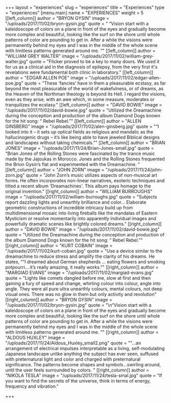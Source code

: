 +++
layout = "experiences"
slug = "experiences"
title = "Experiences"
type = "experiences"
[menu.main]
name = "EXPERIENCES"
weight = 5
[[left_column]]
author = "BRYON GYSIN"
image = "/uploads/2017/11/02/bryon-gysin.jpg"
quote = " “Vision start with a kaleidoscope of colors on a plane in front of the eyes and gradually become more complex and beautiful, looking like the surf on the shore until whole patterns of color are pounding to get in. After a while the visions were permanently behind my eyes and I was in the middle of the whole scene with limitless patterns generated around me. ”"
[[left_column]]
author = "WILLIAM GREY WALTER"
image = "/uploads/2017/11/02/william-grey-walter.jpg"
quote = "Flicker proved to be a key to many doors. We used it for us as a clinical aid in the diagnosis of epilepsy, from the very first it's revelations were fundamental both clinic in laboratory."
[[left_column]]
author = "EDGAR ALLEN POE"
image = "/uploads/2017/11/02/edgar-allen-poe.jpg"
quote = "These ‘fancies’ have in them a pleasurable ecstasy, as far beyond the most pleasurable of the world of wakefulness, or of dreams, as the Heaven of the Northman theology is beyond its Hell. I regard the visions, even as they arise, with an awe which, in some measure, moderates or tranquilizes the ecstasy."
[[left_column]]
author = "DAVID BOWIE"
image = "/uploads/2017/11/02/david-bowie.jpg"
quote = "Utilized the Dreamachine during the conception and production of the album Diamond Dogs known for the hit song: “ Rebel Rebel.”"
[[left_column]]
author = "ALLEN GINSBERG"
image = "/uploads/2017/11/02/alen-ginsberg.jpg"
quote = "“I looked into it – it sets up optical fields as religious and mandalic as the hallucinogenic drugs – it’s like being able to have jeweled Biblical designs and landscapes without taking chemicals.”"
[[left_column]]
author = "BRIAN JONES"
image = "/uploads/2017/11/24/Brian-Jones-small.jpg"
quote = "Brian Jones of the Rolling Stones were fascinated by the trance music made by the Jajoukas in Morocco.  Jones and the Rolling Stones frequented the Brion Gysin’s flat and experimented with the Dreamachine. "
[[left_column]]
author = "JOHN ZORN"
image = "/uploads/2017/11/24/john-zorn.jpg"
quote = "John Zorn’s music utilizes aspects of non-musical art forms. He often incorporates non-linear narratives, esoteric techniques and titled a recent album 'Dreamachines'. This album pays homage to the original invention."
[[right_column]]
author = "WILLIAM BURROUGHS"
image = "/uploads/2017/11/02/william-burroughs.jpg"
quote = "Subjects report dazzling lights and unearthly brilliance and color... Elaborate geometric constructions of incredible intricacy build up from multidimensional mosaic into living fireballs like the mandalas of Eastern Mysticism or resolve momentarily into apparently individual images and powerfully dramatic scenes like brightly colored dreams."
[[right_column]]
author = "DAVID BOWIE"
image = "/uploads/2017/11/02/david-bowie.jpg"
quote = "Utilized the Dreamachine during the conception and production of the album Diamond Dogs known for the hit song: “ Rebel Rebel.”"
[[right_column]]
author = "KURT COBAIN"
image = "/uploads/2017/11/02/kurt-cobain.jpg"
quote = "Use a device similar to the dreamachine to reduce stress and amplify the clarity of his dreams. He states, ““I dreamed about German shepherds … eating flowers and smoking potpourri….it’s really amazing, it really works.”"
[[right_column]]
author = "MARGIAD EVANS"
image = "/uploads/2017/11/02/margiad-evans.jpg"
quote = "Lights like comets dangled before me, slow at first and then gaining a fury of speed and change, whirling colour into colour, angle into angle. They were all pure ultra unearthly colours, mental colours, not deep visual ones. There was no glow in them but only activity and revolution"
[[right_column]]
author = "BRYON GYSIN"
image = "/uploads/2017/11/02/bryon-gysin.jpg"
quote = "\n“Vision start with a kaleidoscope of colors on a plane in front of the eyes and gradually become more complex and beautiful, looking like the surf on the shore until whole patterns of color are pounding to get in. After a while the visions were permanently behind my eyes and I was in the middle of the whole scene with limitless patterns generated around me. ”"
[[right_column]]
author = "ALDOUS HUXLEY"
image = "/uploads/2017/11/24/Aldous_Huxley_small2.png"
quote = "\"...an arrangement of electrical impulses interpretable as a living, self-modulating Japanese landscape unlike anything the subject has ever seen, suffused with preternatural light and color and charged with preternatural significance.  The patterns become shapes and symbols…swirling around, until the user feels surrounded by colors. "
[[right_column]]
author = "NIKOLA TESLA"
image = "/uploads/2017/11/24/tesla-smal.jpg"
quote = "If you want to find the secrets of the universe, think in terms of energy, frequency and vibration."

+++
